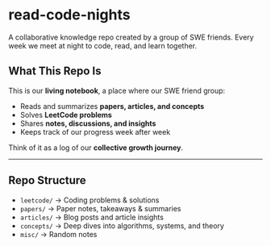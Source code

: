 # read-code-nights
A collaborative knowledge repo created by a group of SWE friends. Every week we meet at night to code, read, and learn together.

## What This Repo Is
This is our **living notebook**, a place where our SWE friend group:
- Reads and summarizes **papers, articles, and concepts**
- Solves **LeetCode problems**
- Shares **notes, discussions, and insights**
- Keeps track of our progress week after week

Think of it as a log of our **collective growth journey**.

---

## Repo Structure

- `leetcode/` → Coding problems & solutions  
- `papers/` → Paper notes, takeaways & summaries  
- `articles/` → Blog posts and article insights  
- `concepts/` → Deep dives into algorithms, systems, and theory  
- `misc/` → Random notes  

